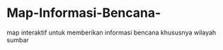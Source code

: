 # Map-Informasi-Bencana-

map interaktif untuk memberikan informasi bencana
khususnya wilayah sumbar
